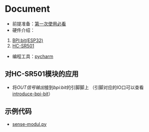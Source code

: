 # Document

- 前提准备：[第一次使用必看](https://github.com/aJantes/Initialize-the-board/blob/master/readme.md)
- 硬件介绍：
1. [BPI:bit(ESP32)](https://github.com/aJantes/introduce-bpi-bit/blob/master/readme.md)
2. [HC-SR501](https://github.com/aJantes/MircoPython-boby-sence-modul/blob/master/HC-SR501.pdf)
- 编程工具：[pycharm](https://github.com/aJantes/use-pycharm/blob/master/readme.md)

## 对HC-SR501模块的应用
- 将*OUT信号输出*接到*bpi:bit*的引脚脚上
（引脚对应的IO口可以查看[introduce-bpi-bit](https://github.com/aJantes/introduce-bpi-bit/blob/master/readme.md)）

## 示例代码
- [sense-modul.py](https://github.com/aJantes/MircoPython-boby-sence-modul/blob/master/sense-modul.py)
